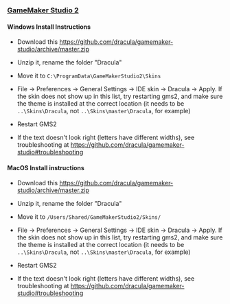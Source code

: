 ### [GameMaker Studio 2](https://www.yoyogames.com/gamemaker)

#### Windows Install Instructions

* Download this https://github.com/dracula/gamemaker-studio/archive/master.zip

* Unzip it, rename the folder "Dracula"

* Move it to `C:\ProgramData\GameMakerStudio2\Skins`

* File -> Preferences -> General Settings -> IDE skin -> Dracula -> Apply. If the skin does not show up in this list, try restarting gms2, and make sure the theme is installed at the correct location (it needs to be `..\Skins\Dracula`, not `..\Skins\master\Dracula`, for example)

* Restart GMS2

* If the text doesn't look right (letters have different widths), see troubleshooting at https://github.com/dracula/gamemaker-studio#troubleshooting


#### MacOS Install instructions

* Download this https://github.com/dracula/gamemaker-studio/archive/master.zip

* Unzip it, rename the folder "Dracula"

* Move it to `/Users/Shared/GameMakerStudio2/Skins/`

* File -> Preferences -> General Settings -> IDE skin -> Dracula -> Apply. If the skin does not show up in this list, try restarting gms2, and make sure the theme is installed at the correct location (it needs to be `..\Skins\Dracula`, not `..\Skins\master\Dracula`, for example)

* Restart GMS2

* If the text doesn't look right (letters have different widths), see troubleshooting at https://github.com/dracula/gamemaker-studio#troubleshooting
